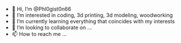 - 👋 Hi, I’m @Phl0gist0n66
- 👀 I’m interested in coding, 3d printing, 3d modeling, woodworking
- 🌱 I’m currently learning everything that coincides with my interests
- 💞️ I’m looking to collaborate on ...
- 📫 How to reach me ...

<!---
Phl0gist0n66/Phl0gist0n66 is a ✨ special ✨ repository because its `README.md` (this file) appears on your GitHub profile.
You can click the Preview link to take a look at your changes.
--->
